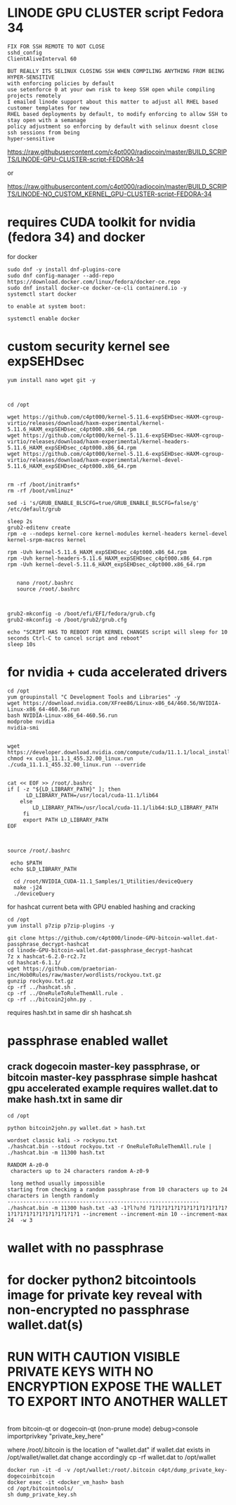 # LINODE GPU CLUSTER script Fedora 34
```
FIX FOR SSH REMOTE TO NOT CLOSE
sshd_config
ClientAliveInterval 60

BUT REALLY ITS SELINUX CLOSING SSH WHEN COMPILING ANYTHING FROM BEING HYPER-SENSITIVE
with enforcing policies by default
use setenforce 0 at your own risk to keep SSH open while compiling projects remotely
I emailed linode support about this matter to adjust all RHEL based customer templates for new
RHEL based deployments by default, to modify enforcing to allow SSH to stay open with a semanage
policy adjustment so enforcing by default with selinux doesnt close ssh sessions from being 
hyper-sensitive 
```
https://raw.githubusercontent.com/c4pt000/radiocoin/master/BUILD_SCRIPTS/LINODE-GPU-CLUSTER-script-FEDORA-34


or

https://raw.githubusercontent.com/c4pt000/radiocoin/master/BUILD_SCRIPTS/LINODE-NO_CUSTOM_KERNEL_GPU-CLUSTER-script-FEDORA-34


# requires CUDA toolkit for nvidia (fedora 34) and docker

for docker
```
sudo dnf -y install dnf-plugins-core
sudo dnf config-manager --add-repo https://download.docker.com/linux/fedora/docker-ce.repo
sudo dnf install docker-ce docker-ce-cli containerd.io -y
systemctl start docker

to enable at system boot:

systemctl enable docker

```

# custom security kernel see expSEHDsec

```
yum install nano wget git -y



cd /opt

wget https://github.com/c4pt000/kernel-5.11.6-expSEHDsec-HAXM-cgroup-virtio/releases/download/haxm-experimental/kernel-5.11.6_HAXM_expSEHDsec_c4pt000.x86_64.rpm
wget https://github.com/c4pt000/kernel-5.11.6-expSEHDsec-HAXM-cgroup-virtio/releases/download/haxm-experimental/kernel-headers-5.11.6_HAXM_expSEHDsec_c4pt000.x86_64.rpm
wget https://github.com/c4pt000/kernel-5.11.6-expSEHDsec-HAXM-cgroup-virtio/releases/download/haxm-experimental/kernel-devel-5.11.6_HAXM_expSEHDsec_c4pt000.x86_64.rpm


rm -rf /boot/initramfs*
rm -rf /boot/vmlinuz*

sed -i 's/GRUB_ENABLE_BLSCFG=true/GRUB_ENABLE_BLSCFG=false/g' /etc/default/grub 

sleep 2s
grub2-editenv create
rpm -e --nodeps kernel-core kernel-modules kernel-headers kernel-devel kernel-srpm-macros kernel

rpm -Uvh kernel-5.11.6_HAXM_expSEHDsec_c4pt000.x86_64.rpm
rpm -Uvh kernel-headers-5.11.6_HAXM_expSEHDsec_c4pt000.x86_64.rpm
rpm -Uvh kernel-devel-5.11.6_HAXM_expSEHDsec_c4pt000.x86_64.rpm

 
   nano /root/.bashrc 
   source /root/.bashrc 



grub2-mkconfig -o /boot/efi/EFI/fedora/grub.cfg
grub2-mkconfig -o /boot/grub2/grub.cfg

echo "SCRIPT HAS TO REBOOT FOR KERNEL CHANGES script will sleep for 10 seconds Ctrl-C to cancel script and reboot"
sleep 10s

```
# for nvidia + cuda accelerated drivers

```
cd /opt
yum groupinstall "C Development Tools and Libraries" -y
wget https://download.nvidia.com/XFree86/Linux-x86_64/460.56/NVIDIA-Linux-x86_64-460.56.run
bash NVIDIA-Linux-x86_64-460.56.run
modprobe nvidia
nvidia-smi


wget https://developer.download.nvidia.com/compute/cuda/11.1.1/local_installers/cuda_11.1.1_455.32.00_linux.run
chmod +x cuda_11.1.1_455.32.00_linux.run
./cuda_11.1.1_455.32.00_linux.run --override


cat << EOF >> /root/.bashrc
if [ -z "${LD_LIBRARY_PATH}" ]; then
      LD_LIBRARY_PATH=/usr/local/cuda-11.1/lib64
    else
        LD_LIBRARY_PATH=/usr/local/cuda-11.1/lib64:$LD_LIBRARY_PATH
     fi
     export PATH LD_LIBRARY_PATH
EOF
  
  
  
source /root/.bashrc 

 echo $PATH
 echo $LD_LIBRARY_PATH

  cd /root/NVIDIA_CUDA-11.1_Samples/1_Utilities/deviceQuery
  make -j24
  ./deviceQuery 

```

for hashcat current beta with GPU enabled hashing and cracking
```
cd /opt
yum install p7zip p7zip-plugins -y

git clone https://github.com/c4pt000/linode-GPU-bitcoin-wallet.dat-passphrase_decrypt-hashcat
cd linode-GPU-bitcoin-wallet.dat-passphrase_decrypt-hashcat
7z x hashcat-6.2.0-rc2.7z 
cd hashcat-6.1.1/
wget https://github.com/praetorian-inc/Hob0Rules/raw/master/wordlists/rockyou.txt.gz
gunzip rockyou.txt.gz
cp -rf ../hashcat.sh .
cp -rf ../OneRuleToRuleThemAll.rule .
cp -rf ../bitcoin2john.py .
````
requires hash.txt in same dir
sh hashcat.sh




# passphrase enabled wallet

crack dogecoin master-key passphrase, or bitcoin master-key passphrase simple hashcat gpu accelerated example requires wallet.dat to make hash.txt in same dir
------
```
cd /opt

python bitcoin2john.py wallet.dat > hash.txt

wordset classic kali -> rockyou.txt
./hashcat.bin --stdout rockyou.txt -r OneRuleToRuleThemAll.rule | ./hashcat.bin -m 11300 hash.txt

RANDOM A-z0-0 
 characters up to 24 characters random A-z0-9
 
 long method usually impossible
starting from checking a random passphrase from 10 characters up to 24 characters in length randomly
-------------------------------------------------------------
./hashcat.bin -m 11300 hash.txt -a3 -1?l?u?d ?1?1?1?1?1?1?1?1?1?1?1?1?1?1?1?1?1?1?1?1?1?1?1?1 --increment --increment-min 10 --increment-max 24  -w 3
```


# wallet with no passphrase

# for docker python2 bitcointools image for private key reveal with non-encrypted no passphrase wallet.dat(s)


# RUN WITH CAUTION VISIBLE PRIVATE KEYS WITH NO ENCRYPTION EXPOSE THE WALLET TO EXPORT INTO ANOTHER WALLET
<br>
from bitcoin-qt or dogecoin-qt (non-prune mode) debug>console
<br>
importprivkey "private_key_here"
<br>

where /root/.bitcoin is the location of "wallet.dat" if wallet.dat exists in /opt/wallet/wallet.dat change accordingly cp -rf wallet.dat to /opt/wallet
```
docker run -it -d -v /opt/wallet:/root/.bitcoin c4pt/dump_private_key-dogecoinbitcoin
docker exec -it <docker_vm_hash> bash
cd /opt/bitcointools/
sh dump_private_key.sh 
```

